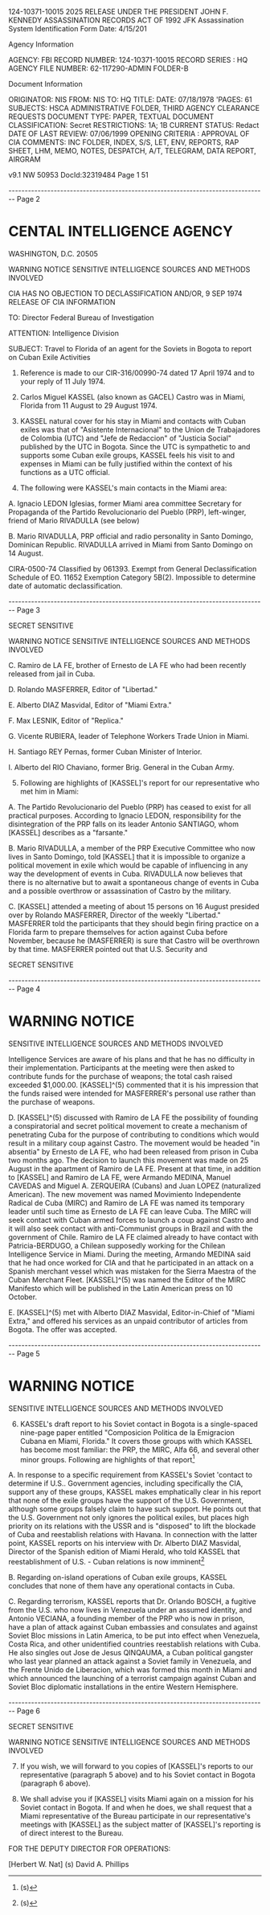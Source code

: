 124-10371-10015 2025 RELEASE UNDER THE PRESIDENT JOHN F. KENNEDY ASSASSINATION RECORDS ACT OF 1992
JFK Assassination System Identification Form Date: 4/15/201

Agency Information

AGENCY: FBI
RECORD NUMBER: 124-10371-10015
RECORD SERIES : HQ
AGENCY FILE NUMBER: 62-117290-ADMIN FOLDER-B

Document Information

ORIGINATOR: NIS
FROM: NIS
TO: HQ
TITLE:
DATE: 07/18/1978
'PAGES: 61
SUBJECTS: HSCA ADMINISTRATIVE FOLDER, THIRD AGENCY CLEARANCE REQUESTS
DOCUMENT TYPE: PAPER, TEXTUAL DOCUMENT
CLASSIFICATION: Secret
RESTRICTIONS: 1A; 1B
CURRENT STATUS: Redact
DATE OF LAST REVIEW: 07/06/1999
OPENING CRITERIA : APPROVAL OF CIA
COMMENTS: INC FOLDER, INDEX, S/S, LET, ENV, REPORTS, RAP SHEET, LHM, MEMO, NOTES, DESPATCH, A/T, TELEGRAM, DATA REPORT, AIRGRAM

v9.1
NW 50953 DocId:32319484 Page 1
51


-------------------------------------------------------------------------------- Page 2

# CENTAL INTELLIGENCE AGENCY
WASHINGTON, D.C. 20505

WARNING NOTICE
SENSITIVE INTELLIGENCE SOURCES AND METHODS INVOLVED

CIA HAS NO OBJECTION TO
DECLASSIFICATION AND/OR, 9 SEP 1974
RELEASE OF CIA INFORMATION

TO: Director
Federal Bureau of Investigation

ATTENTION: Intelligence Division

SUBJECT: Travel to Florida of an agent for the Soviets
in Bogota to report on Cuban Exile Activities

1. Reference is made to our CIR-316/00990-74 dated 17 April 1974 and to your reply of 11 July 1974.

2. Carlos Miguel KASSEL (also known as GACEL) Castro was in Miami, Florida from 11 August to 29 August 1974.

3. KASSEL natural cover for his stay in Miami and contacts with Cuban exiles was that of "Asistente Internacional" to the Union de Trabajadores de Colombia (UTC) and "Jefe de Redaccion" of "Justicia Social" published by the UTC in Bogota. Since the UTC is sympathetic to and supports some Cuban exile groups, KASSEL feels his visit to and expenses in Miami can be fully justified within the context of his functions as a UTC official.

4. The following were KASSEL's main contacts in the Miami area:

A. Ignacio LEDON Iglesias, former Miami area committee Secretary for Propaganda of the Partido Revolucionario del Pueblo (PRP), left-winger, friend of Mario RIVADULLA (see below)

B. Mario RIVADULLA, PRP official and radio personality in Santo Domingo, Dominican Republic. RIVADULLA arrived in Miami from Santo Domingo on 14 August.

CIRA-0500-74
Classified by 061393. Exempt from General Declassification Schedule of EO. 11652 Exemption Category 5B(2). Impossible to determine date of automatic declassification.


-------------------------------------------------------------------------------- Page 3

SECRET
SENSITIVE

WARNING NOTICE
SENSITIVE INTELLIGENCE SOURCES AND METHODS INVOLVED

C. Ramiro de LA FE, brother of Ernesto de LA FE who had been recently released from jail in Cuba.

D. Rolando MASFERRER, Editor of "Libertad."

E. Alberto DIAZ Masvidal, Editor of "Miami Extra."

F. Max LESNIK, Editor of "Replica."

G. Vicente RUBIERA, leader of Telephone Workers Trade Union in Miami.

H. Santiago REY Pernas, former Cuban Minister of Interior.

I. Alberto del RIO Chaviano, former Brig. General in the Cuban Army.

5. Following are highlights of [KASSEL]'s report for our representative who met him in Miami:

A. The Partido Revolucionario del Pueblo (PRP) has ceased to exist for all practical purposes. According to Ignacio LEDON, responsibility for the disintegration of the PRP falls on its leader Antonio SANTIAGO, whom [KASSEL] describes as a "farsante."

B. Mario RIVADULLA, a member of the PRP Executive Committee who now lives in Santo Domingo, told [KASSEL] that it is impossible to organize a political movement in exile which would be capable of influencing in any way the development of events in Cuba. RIVADULLA now believes that there is no alternative but to await a spontaneous change of events in Cuba and a possible overthrow or assassination of Castro by the military.

C. [KASSEL] attended a meeting of about 15 persons on 16 August presided over by Rolando MASFERRER, Director of the weekly "Libertad." MASFERRER told the participants that they should begin firing practice on a Florida farm to prepare themselves for action against Cuba before November, because he (MASFERRER) is sure that Castro will be overthrown by that time. MASFERRER pointed out that U.S. Security and

SECRET
SENSITIVE


-------------------------------------------------------------------------------- Page 4

# WARNING NOTICE

SENSITIVE INTELLIGENCE SOURCES AND METHODS INVOLVED

Intelligence Services are aware of his plans and that he has no difficulty in their implementation. Participants at the meeting were then asked to contribute funds for the purchase of weapons; the total cash raised exceeded $1,000.00. [KASSEL]^(5) commented that it is his impression that the funds raised were intended for MASFERRER's personal use rather than the purchase of weapons.

D. [KASSEL]^(5) discussed with Ramiro de LA FE the possibility of founding a conspiratorial and secret political movement to create a mechanism of penetrating Cuba for the purpose of contributing to conditions which would result in a military coup against Castro. The movement would be headed "in absentia" by Ernesto de LA FE, who had been released from prison in Cuba two months ago. The decision to launch this movement was made on 25 August in the apartment of Ramiro de LA FE. Present at that time, in addition to [KASSEL] and Ramiro de LA FE, were Armando MEDINA, Manuel CAVEDAS and Miguel A. ZERQUEIRA (Cubans) and Juan LOPEZ (naturalized American). The new movement was named Movimiento Independente Radical de Cuba (MIRC) and Ramiro de LA FE was named its temporary leader until such time as Ernesto de LA FE can leave Cuba. The MIRC will seek contact with Cuban armed forces to launch a coup against Castro and it will also seek contact with anti-Communist groups in Brazil and with the government of Chile. Ramiro de LA FE claimed already to have contact with Patricia-BERDUGO, a Chilean supposedly working for the Chilean Intelligence Service in Miami. During the meeting, Armando MEDINA said that he had once worked for CIA and that he participated in an attack on a Spanish merchant vessel which was mistaken for the Sierra Maestra of the Cuban Merchant Fleet. [KASSEL]^(5) was named the Editor of the MIRC Manifesto which will be published in the Latin American press on 10 October.

E. [KASSEL]^(5) met with Alberto DIAZ Masvidal, Editor-in-Chief of "Miami Extra," and offered his services as an unpaid contributor of articles from Bogota. The offer was accepted.


-------------------------------------------------------------------------------- Page 5

# WARNING NOTICE
SENSITIVE INTELLIGENCE SOURCES AND METHODS INVOLVED

6. KASSEL's draft report to his Soviet contact in Bogota is a single-spaced nine-page paper entitled "Composicion Politica de la Emigracion Cubana en Miami, Florida." It covers those groups with which KASSEL has become most familiar: the PRP, the MIRC, Alfa 66, and several other minor groups. Following are highlights of that report[^5]

A. In response to a specific requirement from KASSEL's Soviet 'contact to determine if U.S.. Government agencies, including specifically the CIA, support any of these groups, KASSEL makes emphatically clear in his report that none of the exile groups have the support of the U.S. Government, although some groups falsely claim to have such support. He points out that the U.S. Government not only ignores the political exiles, but places high priority on its relations with the USSR and is "disposed" to lift the blockade of Cuba and reestablish relations with Havana. In connection with the latter point, KASSEL reports on his interview with Dr. Alberto DIAZ Masvidal, Director of the Spanish edition of Miami Herald, who told KASSEL that reestablishment of U.S. - Cuban relations is now imminent[^5]

B. Regarding on-island operations of Cuban exile groups, KASSEL concludes that none of them have any operational contacts in Cuba.

C. Regarding terrorism, KASSEL reports that Dr. Orlando BOSCH, a fugitive from the U.S. who now lives in Venezuela under an assumed identity, and Antonio VECIANA, a founding member of the PRP who is now in prison, have a plan of attack against Cuban embassies and consulates and against Soviet Bloc missions in Latin America, to be put into effect when Venezuela, Costa Rica, and other unidentified countries reestablish relations with Cuba. He also singles out Jose de Jesus QINQAUMA, a Cuban political gangster who last year planned an attack against a Soviet family in Venezuela, and the Frente Unido de Liberacion, which was formed this month in Miami and which announced the launching of a terrorist campaign against Cuban and Soviet Bloc diplomatic installations in the entire Western Hemisphere.

[^5]: (s)


-------------------------------------------------------------------------------- Page 6

SECRET
SENSITIVE

WARNING NOTICE
SENSITIVE INTELLIGENCE SOURCES AND METHODS INVOLVED

7. If you wish, we will forward to you copies of [KASSEL]'s reports to our representative (paragraph 5 above) and to his Soviet contact in Bogota (paragraph 6 above).

8. We shall advise you if [KASSEL] visits Miami again on a mission for his Soviet contact in Bogota. If and when he does, we shall request that a Miami representative of the Bureau participate in our representative's meetings with [KASSEL] as the subject matter of [KASSEL]'s reporting is of direct interest to the Bureau.

FOR THE DEPUTY DIRECTOR FOR OPERATIONS:

[Herbert W. Nat] (s)
David A. Phillips
